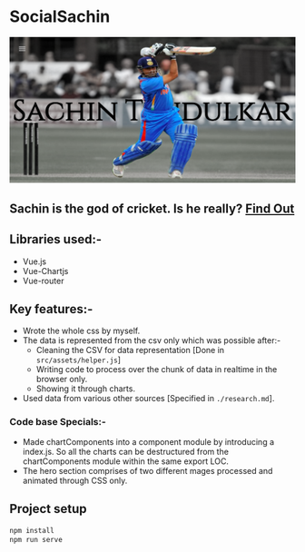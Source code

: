 # SocialSachin

<img src="./readme_assets/sachin_home.png"></img>

## **Sachin is the god of cricket. Is he really?** [Find Out]()

## Libraries used:-

- Vue.js
- Vue-Chartjs
- Vue-router

## Key features:-

- Wrote the whole css by myself.
- The data is represented from the csv only which was possible after:-
  - Cleaning the CSV for data representation [Done in `src/assets/helper.js`]
  - Writing code to process over the chunk of data in realtime in the browser only.
  - Showing it through charts.
- Used data from various other sources [Specified in `./research.md`].

### Code base Specials:-

- Made chartComponents into a component module by introducing a index.js. So all the charts can be destructured from the chartComponents module within the same export LOC.
- The hero section comprises of two different mages processed and animated through CSS only.

## Project setup

```
npm install
npm run serve
```
